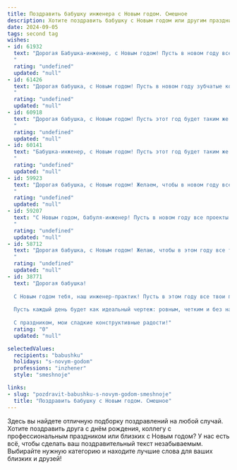 ```yaml
---
title: Поздравить бабушку инженера с Новым годом. Смешное
description: Хотите поздравить бабушку с Новым годом или другим праздником? Наш ИИ создаст незабываемое поздравление, а вы обязательно выделитесь среди других.  
date: 2024-09-05
tags: second tag
wishes:
- id: 61932
  text: "Дорогая Бабушка-инженер, с Новым годом! Пусть в новом году все шестеренки в твоей жизни крутятся как по маслу, а все задачи решаются с легкостью, как разгадка сложного уравнения! 😄
  "
  rating: "undefined"
  updated: "null"
- id: 61426
  text: "Дорогая бабушка, с Новым годом! Пусть в новом году зубчатые колёса твоей жизни вращаются гладко, без перебоев и заклиниваний, а электричество счастья будет бить ключом!
  "
  rating: "undefined"
  updated: "null"
- id: 60918
  text: "Дорогая бабушка, с Новым годом! Пусть этот год будет таким же стабильным и надежным, как твои инженерные расчеты!  Желаю тебе  ярких эмоций, неиссякаемой энергии и бесконечного запаса \"волшебных палочек\" для решения любых проблем! 😄
  "
  rating: "undefined"
  updated: "null"
- id: 60141
  text: "Бабушка-инженер, с Новым годом! Пусть этот год будет таким же стабильным и прочным, как ваши расчеты, а счастья будет столько же, сколько нулей в вашем последнем проекте!
  "
  rating: "undefined"
  updated: "null"
- id: 59923
  text: "Дорогая бабушка, с Новым годом! Желаем, чтобы в новом году все схемы работали как часы, а изобретения приносили только радость, а не головную боль! Пусть гирлянды на елке будут ярче, чем лампочки на твоем чертежном столе, а шампанское искрится как сварка! 🎉
  "
  rating: "undefined"
  updated: "null"
- id: 59207
  text: "С Новым годом, бабуля-инженер! Пусть в новом году все проекты будут успешными, чертежи - идеальными, а шурупы - всегда под рукой!
  "
  rating: "undefined"
  updated: "null"
- id: 58712
  text: "Дорогая бабушка, с Новым годом! Желаю, чтобы в этом году все твои инженерные задумки воплощались в жизнь, а не заканчивались взрывами в гараже! 😅  Пусть год будет полон счастья, здоровья и, конечно, праздничных тортов! 🍰🎉
  "
  rating: "undefined"
  updated: "null"
- id: 38771
  text: "Дорогая бабушка!
  
  С Новым годом тебя, наш инженер-практик! Пусть в этом году все твои проекты получают одобрение, а дедушка не забывает включать утюг на нужную мощность! Желаю тебе запастись творческими схемами для угощений и развивать свою мастерскую по производству вкусняшек!
  
  Пусть каждый день будет как идеальный чертеж: ровным, четким и без накладок! Здоровья тебе, радости и пусть тормоза на твоей жизни всегда работают гладко!
  
  С праздником, мои сладкие конструктивные радости!"
  rating: "0"
  updated: "null"

selectedValues:
  recipients: "babushku"
  holidays: "s-novym-godom"
  professions: "inzhener"
  style: "smeshnoje"

links:
- slug: "pozdravit-babushku-s-novym-godom-smeshnoje"
  title: "Поздравить бабушку с Новым годом. Смешное"
---
```


Здесь вы найдете отличную подборку поздравлений на любой случай. 
Хотите поздравить друга с днём рождения, коллегу с профессиональным праздником или близких с Новым годом? У нас есть всё, чтобы сделать ваш поздравительный текст незабываемым. Выбирайте нужную категорию и находите лучшие слова для ваших близких и друзей!
